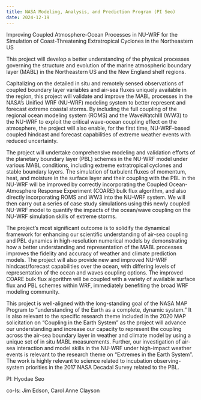 ```yaml
---
title: NASA Modeling, Analysis, and Prediction Program (PI Seo)
date: 2024-12-19
---
```


Improving Coupled Atmosphere-Ocean Processes in NU-WRF for the Simulation of Coast-Threatening Extratropical Cyclones in the Northeastern US
<!--more-->

This project will develop a better understanding of the physical processes governing the structure and evolution of the marine atmospheric boundary layer (MABL) in the Northeastern US and the New England shelf regions.

Capitalizing on the detailed in situ and remotely sensed observations of coupled boundary layer variables and air-sea fluxes uniquely available in the region, this project will validate and improve the MABL processes in the NASA’s Unified WRF (NU-WRF) modeling system to better represent and forecast extreme coastal storms. By including the full coupling of the regional ocean modeling system (ROMS) and the WaveWatchIII (WW3) to the NU-WRF to exploit the critical wave-ocean coupling effect on the atmosphere, the project will also enable, for the first time, NU-WRF-based coupled hindcast and forecast capabilities of extreme weather events with reduced uncertainty.

The project will undertake comprehensive modeling and validation efforts of the planetary boundary layer (PBL) schemes in the NU-WRF model under various MABL conditions, including extreme extratropical cyclones and stable boundary layers. The simulation of turbulent fluxes of momentum, heat, and moisture in the surface layer and their coupling with the PBL in the NU-WRF will be improved by correctly incorporating the Coupled Ocean-Atmosphere Response Experiment (COARE) bulk flux algorithm, and also directly incorporating ROMS and WW3 into the NU-WRF system. We will then carry out a series of case study simulations using this newly coupled NU-WRF model to quantify the impacts of the ocean/wave coupling on the NU-WRF simulation skills of extreme storms.

The project’s most significant outcome is to solidify the dynamical framework for enhancing our scientific understanding of air-sea coupling and PBL dynamics in high-resolution numerical models by demonstrating how a better understanding and representation of the MABL processes improves the fidelity and accuracy of weather and climate prediction models. The project will also provide new and improved NU-WRF hindcast/forecast capabilities over the ocean, with differing levels of representation of the ocean and waves coupling options. The improved COARE bulk flux algorithm will be coupled with a variety of available surface flux and PBL schemes within WRF, immediately benefiting the broad WRF modeling community.

This project is well-aligned with the long-standing goal of the NASA MAP Program to “understanding of the Earth as a complete, dynamic system.” It is also relevant to the specific research theme included in the 2020 MAP solicitation on “Coupling in the Earth System” as the project will advance our understanding and increase our capacity to represent the coupling across the air-sea boundary layer in weather and climate model by using a unique set of in situ MABL measurements. Further, our investigation of air-sea interaction and model skills in the NU-WRF under high-impact weather events is relevant to the research theme on “Extremes in the Earth System”. The work is highly relevant to science related to incubation observing-system priorities in the 2017 NASA Decadal Survey related to the PBL.

PI: Hyodae Seo

co-Is: Jim Edson, Carol Anne Clayson